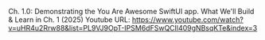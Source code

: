 Ch. 1.0: Demonstrating the You Are Awesome SwiftUI app. What We'll Build & Learn in Ch. 1 (2025)
Youtube URL: https://www.youtube.com/watch?v=uHR4u2Rrw88&list=PL9VJ9OpT-IPSM6dFSwQCIl409gNBsqKTe&index=3
